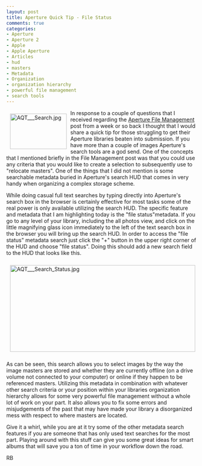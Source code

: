 ```yaml
---
layout: post
title: Aperture Quick Tip - File Status
comments: true
categories:
- Aperture
- Aperture 2
- Apple
- Apple Aperture
- Articles
- hud
- masters
- Metadata
- Organization
- organization hierarchy
- powerful file management
- search tools
---
```

<a href="/wp-content/uploads/2009/02/AQT___Search.jpg"><img title="AQT___Search.jpg" src="/wp-content/uploads/2009/02/.thumbs/.AQT___Search.jpg" border="0" alt="AQT___Search.jpg" hspace="10" vspace="10" width="150" height="94" align="left" /></a>In response to a couple of questions that I received regarding the <a href="http://photo.rwboyer.com/2009/01/aperture-2-file-management/">Aperture File Management</a> post from a week or so back I thought that I would share a quick tip for those struggling to get their Aperture libraries beaten into submission. If you have more than a couple of images Aperture's search tools are a god send. One of the concepts that I mentioned briefly in the File Management post was that you could use any criteria that you would like to create a selection to subsequently use to "relocate masters". One of the things that I did not mention is some searchable metadata buried in Aperture's search HUD that comes in very handy when organizing a complex storage scheme.<!--more-->

While doing casual full text searches by typing directly into Aperture's search box in the browser is certainly effective for most tasks some of the real power is only available utilizing the search HUD. The specific feature and metadata that I am highlighting today is the "file status"metadata. If you go to any level of your library, including the all photos view, and click on the little magnifying glass icon immediately to the left of the text search box in the browser you will bring up the search HUD. In order to access the "file status" metadata search just click the "+" button in the upper right corner of the HUD and choose "file status". Doing this should add a new search field to the HUD that looks like this.

<img title="AQT___Search_Status.jpg" src="/wp-content/uploads/2009/02/AQT___Search_Status.jpg" border="0" alt="AQT___Search_Status.jpg" hspace="10" vspace="10" width="491" height="230" />

As can be seen, this search allows you to select images by the way the image masters are stored and whether they are currently offline (on a drive volume not connected to your computer) or online if they happen to be referenced masters. Utilizing this metadata in combination with whatever other search criteria or your position within your libraries organization hierarchy allows for some very powerful file management without a whole lot of work on your part. It also allows you to fix some errors and misjudgements of the past that may have made your library a disorganized mess with respect to where masters are located.

Give it a whirl, while you are at it try some of the other metadata search features if you are someone that has only used text searches for the most part. Playing around with this stuff can give you some great ideas for smart albums that will save you a ton of time in your workflow down the road.

RB